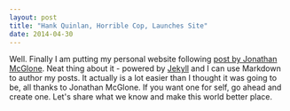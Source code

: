 ```yaml
---
layout: post
title: "Hank Quinlan, Horrible Cop, Launches Site"
date: 2014-04-30
---
```


Well. Finally I am putting my personal website following [post by Jonathan McGlone](http://jmcglone.com/guides/github-pages/). Neat thing about it - powered by [Jekyll](http://jekyllrb.com) and I can use Markdown to author my posts. It actually is a lot easier than I thought it was going to be, all thanks to Jonathan McGlone. If you want one for self, go ahead and create one. Let's share what we know and make this world better place. 
